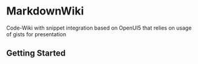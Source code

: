 # MarkdownWiki

Code-Wiki with snippet integration based on OpenUI5 that relies on usage of gists for presentation

## Getting Started


